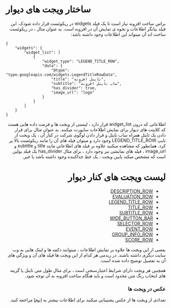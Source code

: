 # ساختار ویجت های دیوار
<div dir="rtl">
براس ساخت افزونه نیاز است تا یک فیلد widgets در ریکوئست قرار داده شودک. این فیلد بیانگر اطلاعات و تحوه ی تمایش آن در افزونه است.
به عنوان مثال ، در ریکوئست ساخت اند آن میتواند این اطلاعات وجود داشته باشد:
</div>

```http request
{
    "widgets": {
        "widget_list": [
            {
                "widget_type": "LEGEND_TITLE_ROW",
                "data": {
                    "@type": "type.googleapis.com/widgets.LegendTitleRowData",
                    "title": "تایتل افزونه",
                    "subtitle": "ساب تایتل افزونه",
                    "has_divider": true,
                    "image_url": "logo"
                }
            }
        ]
    }
}
```
<div dir="rtl">
اطلاعاتی که درون widget_list قرار دارد ، لیستی از ویجت ها و فرمت داده هایی هست که کلاینت های دیوار برای نمایش اطلاعات ساپورت میکنند.
به عنوان مثال برای قرار دادن یک تایتل همراه ساب تایتل و قرار دادن لوگوی شرکت در کنار آن ، یک ویجت از تایپ LEGEND_TITLE_ROW وجود دارد و میتوان فیلد های آن را مانند ریکوئست بالا پر کرد.
همانطور که مشاهده میکنید علاوه بر فیلد های اطلاعاتی مانند title و subtitle و image_url ، فیلد های نمایشی نیز وجود دارد ، برای مثال has_divider یک فیلد بولین است که مشخص میکند پایین ویجت ، یک خط جداکننده وجود داشته باشد یا خیر.

# لیست ویجت های کنار دیوار
- [DESCRIPTION_ROW](./description_row.md)
- [EVALUATION_ROW](./evaluation_row.md)
- [LEGEND_TITLE_ROW](./legend_title_row.md)
- [TITLE_ROW](./title_row.md)
- [SUBTITLE_ROW](./subtitle_row.md)
- [WIDE_BUTTON_BAR](./wide_button_bar.md)
- [SELECTOR_ROW](./selector_row.md)
- [EVENT_ROW](./event_row.md)
- [GROUP_INFO_ROW](./group_info_row.md)
- [SCORE_ROW](./score_row.md)

بعضی از این ویجت ها علاوه بر نمایش اطلاعات ، میتوانند دکمه ها و لینک هایی به وب سایت دیگری داشته باشند.
در ریدمی هر کدام از این ویجت ها فیلد های آن و ویژگی های آن به تفصیل توضیح داده شده است.


همچنین هر ویجت دارای شرایط اعتبار‌سنجی است ، برای مثال طول متن تایتل یا گزینه های انتخاب رنگ متن محدود است و باید هنگام ساخت افزونه به آن توجه شود.

### عکس در ویجت ها

تعدادی از ویجت ها از عکس پشتیبانی میکنند برای اطلاعات بیشتر به [اینجا](./image.md) مراجعه کنید.

</div>
